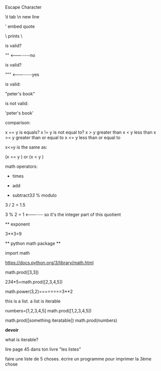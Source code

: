 Escape Character

\t tab
\n new line

\' embed quote

\\ prints \\

is valid?

"\" <-------no

is valid?

"\"" <-------yes

is valid:

"peter's book"

is not valid:

'peter's book'


comparison:


 
x == y     is equals?
x != y      is not equal to?
x > y       greater than
x < y       less than
x >= y      greater than or equal to
x <= y      less than or equal to 


x<=y is the same as:

(x == y ) or (x < y )


math operators:


* times
+ add
- subtract3*3*
% modulo

3 / 2 = 1.5

3 % 2 = 1 <------ so it's the integer part of this quotient


** exponent

3**3=9


** python math package **

import math

https://docs.python.org/3/library/math.html

math.prod([3,3])

2*3*4*5=math.prod([2,3,4,5])

math.power(3,2)========3**2

this is a list.  a list is iterable

numbers=[1,2,3,4,5]
math.prod([1,2,3,4,5])

math.prod([something iteratable])
math.prod(numbers)


**devoir**

what is iterable?

lire page 45 dans ton livre "les listes"

faire une liste de 5 choses. écrire un programme pour imprimer la 3ème chose







